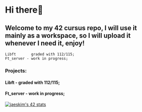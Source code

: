 # Hi there👋
## Welcome to my 42 cursus repo, I will use it mainly as a workspace, so I will upload it whenever I need it, enjoy!

```
Libft       graded with 112/115;
Ft_server - work in progress;
```
### Projects:
#### Libft - graded with 112/115;
#### Ft_server - work in progress;
[![jaeskim's 42 stats](https://badge42.herokuapp.com/api/stats/jkosiara)](https://github.com/JaeSeoKim/badge42)
<!--
**aka-Eiji/aka-Eiji** is a ✨ _special_ ✨ repository because its `README.md` (this file) appears on your GitHub profile.

Here are some ideas to get you started:

- 🔭 I’m currently working on ...
- 🌱 I’m currently learning ...
- 👯 I’m looking to collaborate on ...
- 🤔 I’m looking for help with ...
- 💬 Ask me about ...
- 📫 How to reach me: ...
- 😄 Pronouns: ...
- ⚡ Fun fact: ...
-->
